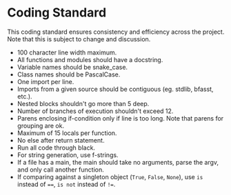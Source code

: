 # Coding Standard

This coding standard ensures consistency and efficiency across the project.
Note that this is subject to change and discussion.

+ 100 character line width maximum.
+ All functions and modules should have a docstring.
+ Variable names should be snake_case.
+ Class names should be PascalCase.
+ One import per line.
+ Imports from a given source should be contiguous (eg. stdlib, bfasst, etc.).
+ Nested blocks shouldn't go more than 5 deep.
+ Number of branches of execution shouldn't exceed 12.
+ Parens enclosing if-condition only if line is too long.  Note that parens for grouping are ok.
+ Maximum of 15 locals per function.
+ No else after return statement.
+ Run all code through black.
+ For string generation, use f-strings.
+ If a file has a main, the main should take no arguments, parse the argv, and only call another function.
+ If comparing against a singleton object (`True`, `False`, `None`), use `is` instead of `==`, `is not` instead of `!=`.

